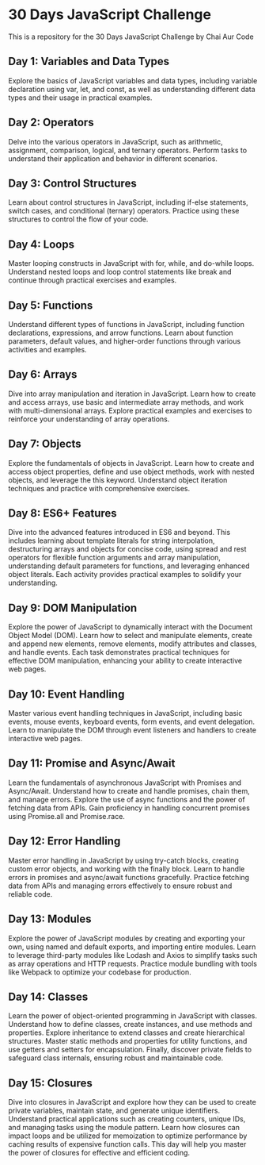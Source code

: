 # 30 Days JavaScript Challenge
This is a repository for the 30 Days JavaScript Challenge by Chai Aur Code

## Day 1: Variables and Data Types

Explore the basics of JavaScript variables and data types, including variable declaration using var, let, and const, as well as understanding different data types and their usage in practical examples.

## Day 2: Operators
Delve into the various operators in JavaScript, such as arithmetic, assignment, comparison, logical, and ternary operators. Perform tasks to understand their application and behavior in different scenarios.

## Day 3: Control Structures
Learn about control structures in JavaScript, including if-else statements, switch cases, and conditional (ternary) operators. Practice using these structures to control the flow of your code.

## Day 4: Loops
Master looping constructs in JavaScript with for, while, and do-while loops. Understand nested loops and loop control statements like break and continue through practical exercises and examples.

## Day 5: Functions
Understand different types of functions in JavaScript, including function declarations, expressions, and arrow functions. Learn about function parameters, default values, and higher-order functions through various activities and examples.

## Day 6: Arrays
Dive into array manipulation and iteration in JavaScript. Learn how to create and access arrays, use basic and intermediate array methods, and work with multi-dimensional arrays. Explore practical examples and exercises to reinforce your understanding of array operations.

## Day 7: Objects
Explore the fundamentals of objects in JavaScript. Learn how to create and access object properties, define and use object methods, work with nested objects, and leverage the this keyword. Understand object iteration techniques and practice with comprehensive exercises.

## Day 8: ES6+ Features
Dive into the advanced features introduced in ES6 and beyond. This includes learning about template literals for string interpolation, destructuring arrays and objects for concise code, using spread and rest operators for flexible function arguments and array manipulation, understanding default parameters for functions, and leveraging enhanced object literals. Each activity provides practical examples to solidify your understanding.


## Day 9: DOM Manipulation
Explore the power of JavaScript to dynamically interact with the Document Object Model (DOM). Learn how to select and manipulate elements, create and append new elements, remove elements, modify attributes and classes, and handle events. Each task demonstrates practical techniques for effective DOM manipulation, enhancing your ability to create interactive web pages.

## Day 10: Event Handling 
Master various event handling techniques in JavaScript, including basic events, mouse events, keyboard events, form events, and event delegation. Learn to manipulate the DOM through event listeners and handlers to create interactive web pages.

## Day 11: Promise and Async/Await
Learn the fundamentals of asynchronous JavaScript with Promises and Async/Await. Understand how to create and handle promises, chain them, and manage errors. Explore the use of async functions and the power of fetching data from APIs. Gain proficiency in handling concurrent promises using Promise.all and Promise.race.

## Day 12: Error Handling
Master error handling in JavaScript by using try-catch blocks, creating custom error objects, and working with the finally block. Learn to handle errors in promises and async/await functions gracefully. Practice fetching data from APIs and managing errors effectively to ensure robust and reliable code.

## Day 13: Modules
Explore the power of JavaScript modules by creating and exporting your own, using named and default exports, and importing entire modules. Learn to leverage third-party modules like Lodash and Axios to simplify tasks such as array operations and HTTP requests. Practice module bundling with tools like Webpack to optimize your codebase for production.

## Day 14: Classes
Learn the power of object-oriented programming in JavaScript with classes. Understand how to define classes, create instances, and use methods and properties. Explore inheritance to extend classes and create hierarchical structures. Master static methods and properties for utility functions, and use getters and setters for encapsulation. Finally, discover private fields to safeguard class internals, ensuring robust and maintainable code.

## Day 15: Closures
Dive into closures in JavaScript and explore how they can be used to create private variables, maintain state, and generate unique identifiers. Understand practical applications such as creating counters, unique IDs, and managing tasks using the module pattern. Learn how closures can impact loops and be utilized for memoization to optimize performance by caching results of expensive function calls. This day will help you master the power of closures for effective and efficient coding.